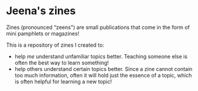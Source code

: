 # Jeena's zines
Zines (pronounced “zeens") are small publications that come in the form of mini pamphlets or magazines! 

This is a repository of zines I created to:
- help *me* understand unfamiliar topics better. Teaching someone else is often the best way to learn something!
- help others understand certain topics better. Since a zine cannot contain too much information, often it will hold just the essence of a topic, which is often helpful for learning a new topic!
